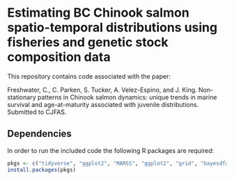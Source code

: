 # Estimating BC Chinook salmon spatio-temporal distributions using fisheries and genetic stock composition data

This repository contains code associated with the paper:

Freshwater, C., C. Parken, S. Tucker, A. Velez-Espino, and J. King. Non-stationary patterns in Chinook salmon dynamics: unique trends in marine survival and age-at-maturity associated with juvenile distributions. Submitted to CJFAS. 

## Dependencies

In order to run the included code the following R packages are required:

``` r
pkgs <- c("tidyverse", "ggplot2", "MARSS", "ggplot2", "grid", "bayesdfa", "rstan", "here")
install.packages(pkgs)
```
